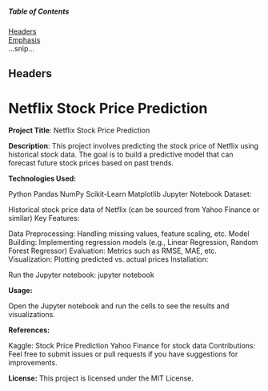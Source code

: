 ##### Table of Contents  
[Headers](#headers)  
[Emphasis](#emphasis)  
...snip...    
<a name="headers"/>
## Headers

# Netflix Stock Price Prediction

**Project Title**: Netflix Stock Price Prediction

**Description**: This project involves predicting the stock price of Netflix using historical stock data. The goal is to build a predictive model that can forecast future stock prices based on past trends.

**Technologies Used:**

Python
Pandas
NumPy
Scikit-Learn
Matplotlib
Jupyter Notebook
Dataset:

Historical stock price data of Netflix (can be sourced from Yahoo Finance or similar)
Key Features:

Data Preprocessing: Handling missing values, feature scaling, etc.
Model Building: Implementing regression models (e.g., Linear Regression, Random Forest Regressor)
Evaluation: Metrics such as RMSE, MAE, etc.
Visualization: Plotting predicted vs. actual prices
Installation:


Run the Jupyter notebook: jupyter notebook

**Usage:**

Open the Jupyter notebook and run the cells to see the results and visualizations.

**References:**

Kaggle: Stock Price Prediction
Yahoo Finance for stock data
Contributions: Feel free to submit issues or pull requests if you have suggestions for improvements.

**License:** This project is licensed under the MIT License.



